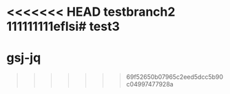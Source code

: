 <<<<<<< HEAD
testbranch2 
111111111eflsi# test3
=======
# gsj-jq
>>>>>>> 69f52650b07965c2eed5dcc5b90c04997477928a
